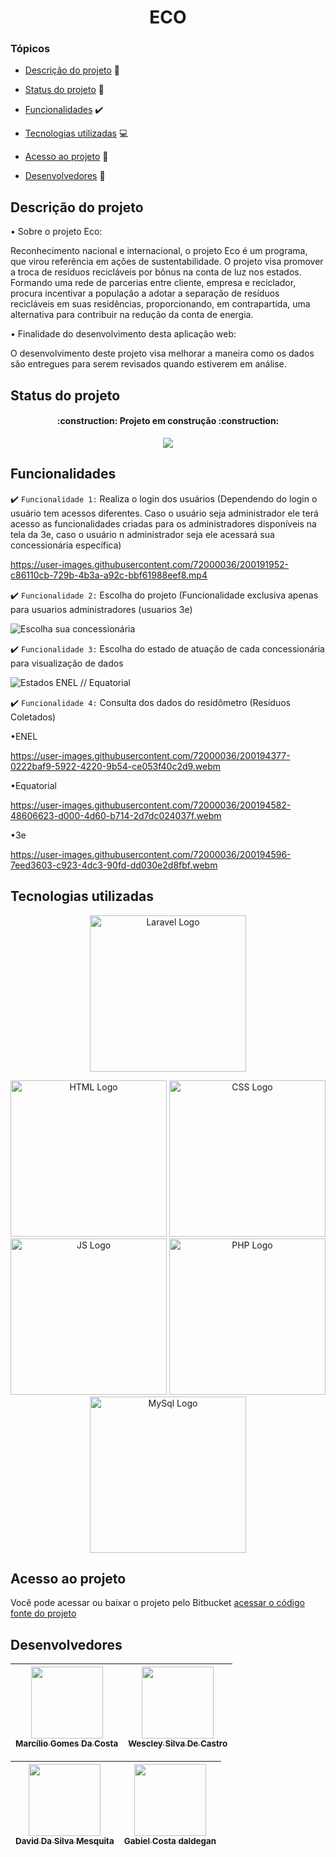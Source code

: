 <h1 align="center"> ECO </h1>


### Tópicos 

- [Descrição do projeto](#descrição-do-projeto) :page_with_curl:	

- [Status do projeto](#status-do-projeto) :construction:

- [Funcionalidades](#funcionalidades) :heavy_check_mark: 

- [Tecnologias utilizadas](#tecnologias-utilizadas) :computer:

- [Acesso ao projeto](#acesso-ao-projeto) :door:

- [Desenvolvedores](#desenvolvedores) :bust_in_silhouette:

## Descrição do projeto 

<p align="justify">
• Sobre o projeto Eco:

Reconhecimento nacional e internacional, o projeto Eco é um programa, que virou referência em ações 
de sustentabilidade. O projeto visa promover a troca de resíduos recicláveis por bônus na conta de luz
nos estados. Formando uma rede de parcerias entre cliente, empresa e reciclador, 
procura  incentivar a população a adotar a separação de resíduos recicláveis em suas residências, proporcionando, 
em contrapartida, uma alternativa para contribuir na redução da conta de energia.

    
    
• Finalidade do desenvolvimento desta aplicação web:
    
O desenvolvimento deste projeto visa melhorar a maneira como os dados são entregues para serem revisados quando estiverem em análise.
    
</p>

## Status do projeto

  <h4 align="center">     :construction:  Projeto em construção  :construction:</h4>

<p align="center">
   <img align="center" src="http://img.shields.io/static/v1?label=STATUS&message=EM%20DESENVOLVIMENTO&color=RED&style=for-the-badge" #vitrinedev/>
</p>



## Funcionalidades

:heavy_check_mark: `Funcionalidade 1:` Realiza o login dos usuários (Dependendo do login o usuário tem acessos diferentes. Caso o usuário seja administrador ele terá acesso as funcionalidades criadas para os administradores disponíveis na tela da 3e, caso o usuário n administrador seja ele acessará sua concessionária específica)

https://user-images.githubusercontent.com/72000036/200191952-c86110cb-729b-4b3a-a92c-bbf61988eef8.mp4

:heavy_check_mark: `Funcionalidade 2:` Escolha do projeto (Funcionalidade exclusiva apenas para usuarios administradores (usuarios 3e)

![Escolha sua concessionária](https://user-images.githubusercontent.com/72000036/200192220-bbe60d81-38b9-48a6-9d74-cee4ef6e7444.png)

:heavy_check_mark: `Funcionalidade 3:` Escolha do estado de atuação de cada concessionária para visualização de dados

![Estados ENEL // Equatorial](https://user-images.githubusercontent.com/72000036/200194973-5f7d242b-73bc-429e-a992-01743826ca6f.gif)

:heavy_check_mark: `Funcionalidade 4:` Consulta dos dados do residômetro (Resíduos Coletados)

•ENEL

https://user-images.githubusercontent.com/72000036/200194377-0222baf9-5922-4220-9b54-ce053f40c2d9.webm

•Equatorial

https://user-images.githubusercontent.com/72000036/200194582-48606623-d000-4d60-b714-2d7dc024037f.webm

•3e

https://user-images.githubusercontent.com/72000036/200194596-7eed3603-c923-4dc3-90fd-dd030e2d8fbf.webm

## Tecnologias utilizadas

<p align="center"><a href="https://laravel.com" target="_blank"><img src="https://raw.githubusercontent.com/laravel/art/master/logo-lockup/5%20SVG/2%20CMYK/1%20Full%20Color/laravel-logolockup-cmyk-red.svg" width="250" alt="Laravel Logo"></a></p>


<p align="center">
<a target="_blank"><img src="https://user-images.githubusercontent.com/72000036/200197073-4f17698d-0fc4-4a91-9946-8220b348f8f7.png" width="250" alt="HTML Logo"></a>
<a target="_blank"><img src="https://user-images.githubusercontent.com/72000036/200197158-04da38ca-6748-48fb-9172-b5e80731adf1.png" width="250" alt="CSS Logo"</a>
<a target="_blank"><img src="https://user-images.githubusercontent.com/72000036/200196621-7b6abced-127b-416f-8334-0136971aab17.png" width="250" alt="JS Logo"></a>
<a target="_blank"><img src="https://user-images.githubusercontent.com/72000036/200196209-2795b7ba-7f5e-45b3-87f5-889c9bcbc75b.png" width="250" alt="PHP Logo"></a>
<a target="_blank"><img src="https://user-images.githubusercontent.com/72000036/200196760-a03380c2-a2a6-4453-b2da-f5d6b3c58420.png" width="250" alt="MySql Logo"></a></p>


###

## Acesso ao projeto

Você pode acessar ou baixar o projeto pelo Bitbucket [acessar o código fonte do projeto](https://bitbucket.org/wescleysilva/api-eco/src/main/)

## Desenvolvedores
<div align="center">
    
| [<img src="https://user-images.githubusercontent.com/72000036/200197570-295b525d-cf70-4a0a-8c02-fa4d12b147ab.jpg" width=115><br><sub>Marcílio Gomes Da Costa</sub>](https://github.com/Marcilio128) | [<img src="https://user-images.githubusercontent.com/72000036/200199431-4c6082af-ccfd-449a-a61b-fea73b61e630.jpg" width=115><br><sub>Wescley Silva De Castro</sub>](https://github.com/WescleySil)  |
| :---: | :---: 

| [<img src="https://user-images.githubusercontent.com/72000036/200199101-707e74fd-576c-44cd-9e69-69c90768e35a.jpg" width=115><br><sub>David Da Silva Mesquita</sub>](https://github.com/DavidMes17) | [<img src="https://user-images.githubusercontent.com/72000036/200199670-24aaf9f6-9b60-49ce-9b7c-bb20973afa26.jpg" width=115><br><sub>Gabiel Costa daldegan</sub>](https://github.com/gabriel-daldegan)  |
| :---: | :---: 
